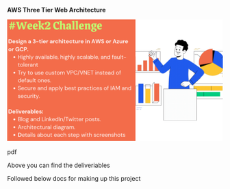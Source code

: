**AWS Three Tier Web Architecture**

![Alt text](image.png)

pdf 

Above you can find the deliveriables

Followed below docs for making up this project